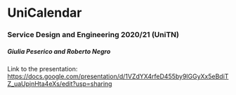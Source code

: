 # UniCalendar
### Service Design and Engineering 2020/21 (UniTN)
##### Giulia Peserico and Roberto Negro


Link to the presentation: https://docs.google.com/presentation/d/1VZdYX4rfeD455by9lGGyXx5eBdiTZ_uaUpjnHta4eXs/edit?usp=sharing

